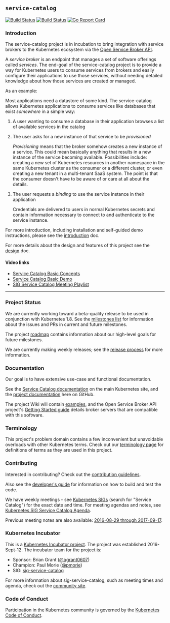 ## `service-catalog`

[![Build Status](https://travis-ci.org/kubernetes-incubator/service-catalog.svg?branch=master)](https://travis-ci.org/kubernetes-incubator/service-catalog "Travis")
[![Build Status](https://service-catalog-jenkins.appspot.com/buildStatus/icon?job=service-catalog-master-testing)](https://service-catalog-jenkins.appspot.com/job/service-catalog-master-testing/ "Jenkins")
[![Go Report Card](https://goreportcard.com/badge/github.com/kubernetes-incubator/service-catalog)](https://goreportcard.com/report/github.com/kubernetes-incubator/service-catalog)

### Introduction

The service-catalog project is in incubation to bring integration with service
brokers to the Kubernetes ecosystem via the [Open Service Broker API](https://github.com/openservicebrokerapi/servicebroker).

A _service broker_ is an endpoint that manages a set of software offerings
called _services_. The end-goal of the service-catalog project is to provide
a way for Kubernetes users to consume services from brokers and easily
configure their applications to use those services, without needing detailed
knowledge about how those services are created or managed.

As an example:

Most applications need a datastore of some kind. The service-catalog allows
Kubernetes applications to consume services like databases that exist
_somewhere_ in a simple way:

1. A user wanting to consume a database in their application browses a list of
    available services in the catalog
2. The user asks for a new instance of that service to be _provisioned_

    _Provisioning_ means that the broker somehow creates a new instance of a
   service. This could mean basically anything that results in a new instance
   of the service becoming available. Possibilities include: creating a new
   set of Kubernetes resources in another namespace in the same Kubernetes
   cluster as the consumer or a different cluster, or even creating a new
   tenant in a multi-tenant SaaS system. The point is that the
   consumer doesn't have to be aware of or care at all about the details.
3. The user requests a _binding_ to use the service instance in their application

    Credentials are delivered to users in normal Kubernetes secrets and
    contain information necessary to connect to and authenticate to the
    service instance.

For more introduction, including installation and self-guided demo
instructions, please see the [introduction](./docs/introduction.md) doc.

For more details about the design and features of this project see the
[design](docs/design.md) doc.

#### Video links

- [Service Catalog Basic Concepts](https://goo.gl/6xINOa)
- [Service Catalog Basic Demo](https://goo.gl/IJ6CV3)
- [SIG Service Catalog Meeting Playlist](https://goo.gl/ZmLNX9)

---

### Project Status

We are currently working toward a beta-quality release to be used in conjunction with
Kubernetes 1.8. See the
[milestones list](https://github.com/kubernetes-incubator/service-catalog/milestones?direction=desc&sort=due_date&state=open)
for information about the issues and PRs in current and future milestones.

The project [roadmap](https://github.com/kubernetes-incubator/service-catalog/wiki/Roadmap)
contains information about our high-level goals for future milestones.

We are currently making weekly releases; see the
[release process](https://github.com/kubernetes-incubator/service-catalog/wiki/Release-Process)
for more information.

### Documentation

Our goal is to have extensive use-case and functional documentation.

See the [Service Catalog documentation](https://kubernetes.io/docs/concepts/service-catalog/)
on the main Kubernetes site, and the [project documentation](./docs/README.md) here on GitHub.

The project Wiki will contain [examples](https://github.com/kubernetes-incubator/service-catalog/wiki/Examples),
and the Open Service Broker API project's [Getting Started guide](https://github.com/openservicebrokerapi/servicebroker/blob/master/gettingStarted.md)
details broker servers that are compatible with this software.

### Terminology

This project's problem domain contains a few inconvenient but unavoidable
overloads with other Kubernetes terms. Check out our [terminology page](./terminology.md)
for definitions of terms as they are used in this project.

### Contributing

Interested in contributing? Check out the [contribution guidelines](./CONTRIBUTING.md).

Also see the [developer's guide](./docs/devguide.md) for information on how to
build and test the code.

We have weekly meetings - see
[Kubernetes SIGs](https://github.com/kubernetes/community/blob/master/sig-list.md)
(search for "Service Catalog") for the exact date and time. For meeting agendas
and notes, see [Kubernetes SIG Service Catalog Agenda](https://docs.google.com/document/d/17xlpkoEbPR5M6P5VDzNx17q6-IPFxKyebEekCGYiIKM/edit).

Previous meeting notes are also available:
[2016-08-29 through 2017-09-17](https://docs.google.com/document/d/10VsJjstYfnqeQKCgXGgI43kQWnWFSx8JTH7wFh8CmPA/edit).

### Kubernetes Incubator

This is a [Kubernetes Incubator project](https://github.com/kubernetes/community/blob/master/incubator.md).
The project was established 2016-Sept-12. The incubator team for the project is:

- Sponsor: Brian Grant ([@bgrant0607](https://github.com/bgrant0607))
- Champion: Paul Morie ([@pmorie](https://github.com/pmorie))
- SIG: [sig-service-catalog](https://github.com/kubernetes/community/tree/master/sig-service-catalog)

For more information about sig-service-catalog, such as meeting times and agenda,
check out the [community site](https://github.com/kubernetes/community/tree/master/sig-service-catalog).

### Code of Conduct

Participation in the Kubernetes community is governed by the
[Kubernetes Code of Conduct](./code-of-conduct.md).

